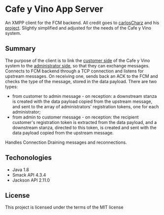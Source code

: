 # Cafe y Vino App Server

An XMPP client for the FCM backend.
All credit goes to [carlosCharz](https://github.com/carlosCharz) and his [project](https://github.com/carlosCharz/fcmxmppserverv2).
Slightly simplified and adjusted for the needs of the Cafe y Vino system.

## Summary

The purpose of the client is to link the [customer side](https://github.com/dimitriinc/cafe-y-vino-app-client) of the Cafe y Vino system to the [administrator side](https://github.com/dimitriinc/cafe-y-vino-app-admin), so that they can exchange messages.
Connects to FCM backend through a TCP connection and listens for upstream messages. On receiving one, sends back an ACK to the FCM and checks the type of the message, stored in the data payload. There are two types:

- from customer to admin message - on reception: a downstream stanza is created with the data payload copied from the upstream message, and sent to the array of administrators' registration tokens, one for each administrator;
- from admin to customer message - on reception: the recipient customer's registration token is extracted from the data payload, and a downstream stanza, directed to this token, is created and sent with the data payload copied from the upstream message.

Handles Connection Draining messages and reconnections.

## Techonologies

- Java 1.8
- Smack API 4.3.4
- Jackson API 2.11.0

## License

This project is licensed under the terms of the MIT license
